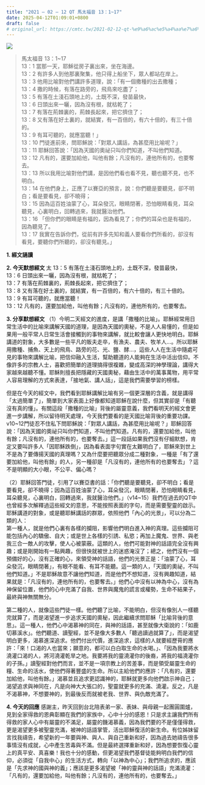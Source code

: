 ```yaml
---
title: "2021 – 02 – 12 QT 馬太福音 13：1~17"
date: 2025-04-12T01:09:01+0800
draft: false
# original_url: https://cmtc.tw/2021-02-12-qt-%e9%a6%ac%e5%a4%aa%e7%a6%8f%e9%9f%b3-13%ef%bc%9a117
---
```


![](/images/qt.jpg)
> 馬太福音 13：1\~17  
> 13：1 當那一天，耶穌從房子裏出來，坐在海邊。  
> 13：2 有許多人到他那裏聚集，他只得上船坐下，眾人都站在岸上。  
> 13：3 他用比喻對他們講許多道理，說：「有一個撒種的出去撒種；  
> 13：4 撒的時候，有落在路旁的，飛鳥來吃盡了；  
> 13：5 有落在土淺石頭地上的，土既不深，發苗最快，  
> 13：6 日頭出來一曬，因為沒有根，就枯乾了；  
> 13：7 有落在荊棘裏的，荊棘長起來，把它擠住了；  
> 13：8 又有落在好土裏的，就結實，有一百倍的，有六十倍的，有三十倍的。  
> 13：9 有耳可聽的，就應當聽！」  
> 13：10 門徒進前來，問耶穌說：「對眾人講話，為甚麼用比喻呢？」  
> 13：11 耶穌回答說：「因為天國的奧祕只叫你們知道，不叫他們知道。  
> 13：12 凡有的，還要加給他，叫他有餘；凡沒有的，連他所有的，也要奪去。  
> 13：13 所以我用比喻對他們講，是因他們看也看不見，聽也聽不見，也不明白。  
> 13：14 在他們身上，正應了以賽亞的預言，說：你們聽是要聽見，卻不明白；看是要看見，卻不曉得；  
> 13：15 因為這百姓油蒙了心，耳朵發沉，眼睛閉著，恐怕眼睛看見，耳朵聽見，心裏明白，回轉過來，我就醫治他們。  
> 13：16 「但你們的眼睛是有福的，因為看見了；你們的耳朵也是有福的，因為聽見了。  
> 13：17 我實在告訴你們，從前有許多先知和義人要看你們所看的，卻沒有看見，要聽你們所聽的，卻沒有聽見。」

**1. 經文誦讀**

**2.  今天默想經文**
太 13：5 有落在土淺石頭地上的，土既不深，發苗最快，  
13：6 日頭出來一曬，因為沒有根，就枯乾了；  
13：7 有落在荊棘裏的，荊棘長起來，把它擠住了；  
13：8 又有落在好土裏的，就結實，有一百倍的，有六十倍的，有三十倍的。  
13：9 有耳可聽的，就應當聽！  
13：12 凡有的，還要加給他，叫他有餘；凡沒有的，連他所有的，也要奪去。

**3. 分享默想經文**
（1）今明二天經文的進度，是講「撒種的比喻」。耶穌經常用日常生活中的比喻來講解天國的道理，是因為天國的奧秘，不是人人易懂的，但是如果用一般平常人日常生活會接觸到的事物來講解，就比較會讓人更快地明白。耶穌講道的對象，大多數是一些平凡的販夫走卒，有漁夫、農夫、牧羊人…。所以耶穌用撒種、捕魚、天上的飛鳥、路旁的花、光、鹽、酵…，這些人人在生活中隨處可見的事物來講解比喻，把信仰融入生活，幫助聽道的人能夠在生活中活出信仰。不像許多的宗教人士，喜歡把簡單的道理搞得很複雜，變成高深的神學理論，講得大家越來越聽不懂。耶穌則擅長把隱藏的天國奧秘，藉由生活中的萬事萬物，用平常人容易理解的方式來表達，「接地氣、講人話」，這是我們需要學習的榜樣。

但是在今天的經文中，我們看到耶穌講解比喻有另一個更深層的含義，就是講得「太過簡單了」，簡單到大家表面上好像都知道耶穌在說什麼，但其實卻是「有聽沒有真的懂」。有關這段「撒種的比喻」背後的屬靈意義，我們看明天的經文會更進一步講解，所以留待明天處理，今天我們要看的是天國比喻背後的重要功課。v10\~12門徒忍不住私下問耶穌說：「對眾人講話，為甚麼用比喻呢？」耶穌回答說：「因為天國的奧祕只叫你們知道，不叫他們知道。凡有的，還要加給他，叫他有餘；凡沒有的，連他所有的，也要奪去。」這一段話如果我們沒有仔細默想，肯定又要叫許多人「因耶穌跌倒」，因為看表面字句實在太難明白了，耶穌來到世上不是為了要傳揚天國的真理嗎？又為什麼要把聽眾分成二種對象，一種是「有了還要加給他，叫他有餘」的人，另一種卻是「凡沒有的，連他所有的也要奪去」？這不是明顯的大小眼，不公平、偏心嗎？

（2）耶穌回答門徒，引用了以賽亞書的話：「你們聽是要聽見，卻不明白；看是要看見，卻不曉得；因為這百姓油蒙了心，耳朵發沉，眼睛閉著，恐怕眼睛看見，耳朵聽見，心裏明白，回轉過來，我就醫治他們。」（v14\~15）我們在過去的QT中也曾經多次解釋過這些經文的意思，不能按照表面的字句，而是需要聖靈的啟示。耶穌講道的對象，或是聽耶穌講話的群眾，依照他們「內心的光景」，可以分為二類的人：  
第一種人，就是他們心裏有各樣的攔阻，影響他們明白進入神的真理。這些攔阻可能包括內心的驕傲、自大；或是世上各樣的引誘、私慾；再加上魔鬼、世界、與老我三合一敵人的攻擊，使人心被蒙蔽。這類的人，他們可能對神的話語完全沒有興趣；或是剛開始有一點興趣，但很快就被世上的迷惑淹沒了；總之，他們沒有一個預備好的心，沒有正確的心，來領受神的話語，他們的光景正是：「油蒙了心，耳朵發沉，眼睛閉著」，有眼不能看、有耳不能聽。這一類的人，「天國的奧祕，不叫他們知道。」不是耶穌故意不讓他們知道，而是他們不想知道，沒有興趣知道，結果就是：「凡沒有的，連他所有的，也要奪去。」他們心中沒有以神為中心，沒有為神保留位置，他們的心中充滿了自我、世界與魔鬼的謊言或權勢，生命不結果子，最終與神無關無分。

第二種的人，就像這些門徒一樣。他們聽了比喻，不能明白，但沒有像別人一樣聽完就算了，而是渴望進一步追求天國的奧秘，因此繼續求問耶穌「比喻背後的意思」。這一種人，他們心中渴慕神的同在，與神的話語，甚至就像大衛說的：「如鹿切慕溪水」。他們聽道、讀聖經，並不是像大多數人「聽過讀過就算了」，而是渴望明白更多，渴慕進深追求。他們付出代價，進深追求，這樣的人就要經歷莦的應許：「來！口渴的人也當來；願意的，都可以白白取生命的水喝。」、「因為我要將水澆灌口渴的人，將河澆灌乾旱之地。我要將我的靈澆灌你的後裔，將我的福澆灌你的子孫。」讀聖經對他們而言，並不是一項宗教上的苦差事，而是領受屬靈生命的糧、生命的活水，使他們得著豐盛的生命。所以主給他們的應許：「凡有的，還要加給他，叫他有餘。」渴慕並且追求更認識神的，耶穌就更多向他們啟示神自己；渴望追求與神同在，凡是向神大大張口的，聖靈就更多的充滿、澆灌。反之，凡是不渴慕神，不想要神的，到最後反而就被老我、世界、與仇敵充滿了。

**4. 今天的回應**
感謝主，昨天回到台北陪表弟一家、表妹、與母親一起團圓圍爐，見到全家得救的恩典彰顯在我們的家族中，心中十分的感恩！只是求主讓我們所有得救的家人心中有屬靈的不滿足，屬靈的饑渴慕義，因為我們要的不是僅僅得救，更是渴望更多被聖靈充滿，被神的話語掌管，活出耶穌復活的新生命。有位姊妹留言找我禱告，希望新的一年要與神、與人、與自己重新和好，因為過去她禱告很多事情沒有成就，心中產生苦毒與不滿。但是最終選擇重新和好，因為想要恢復心靈上的真平安、真喜樂！我也十分的感動，但更渴望我們基督徒能夠明白我們的信仰，必須從「自我中心」的生活方式，轉向「以神為中心」；我們所追求的，應該是「先求神的國與神的義」；應該是更多渴望被「神的靈與神的話語」充滿澆灌：「凡有的，還要加給他，叫他有餘；凡沒有的，連他所有的，也要奪去。」
